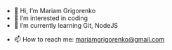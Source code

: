 - 👋 Hi, I’m Mariam Grigorenko
- 👀 I’m interested in coding 
- 🌱 I’m currently learning Git, NodeJS 
<!-- - 💞️ I’m looking to collaborate on ... -->
- 📫 How to reach me: mariamgrigorenko@gmail.com

<!---
MariamGrigorenko/MariamGrigorenko is a ✨ special ✨ repository because its `README.md` (this file) appears on your GitHub profile.
You can click the Preview link to take a look at your changes.
--->
